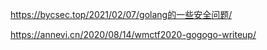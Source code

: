 https://bycsec.top/2021/02/07/golang的一些安全问题/

https://annevi.cn/2020/08/14/wmctf2020-gogogo-writeup/